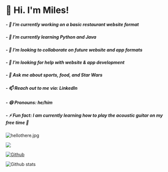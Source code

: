 # 👋 Hi. I'm Miles!

##### - 🔭 I’m currently working on a basic restaurant website format
##### - 🌱 I’m currently learning Python and Java
##### - 👯 I’m looking to collaborate on future website and app formats
##### - 🤔 I’m looking for help with website & app development
##### - 💬 Ask me about sports, food, and Star Wars
##### - 📫 Reach out to me via: LinkedIn
##### - 😄 Pronouns: he/him
##### - ⚡ Fun fact: I am currently learning how to play the acoustic guitar on my free time 🎸 

![hellothere.jpg](https://rushter.com/counter.svg)

![](https://visitor-badge.laobi.icu/badge?page_id=miles-akio.miles-akio)

[![Github](https://img.shields.io/github/followers/miles-akio?label=Follow&style=social)](https://github.com/miles-akio)

![Github stats](https://github-readme-stats.vercel.app/api?username=miles-akio)

